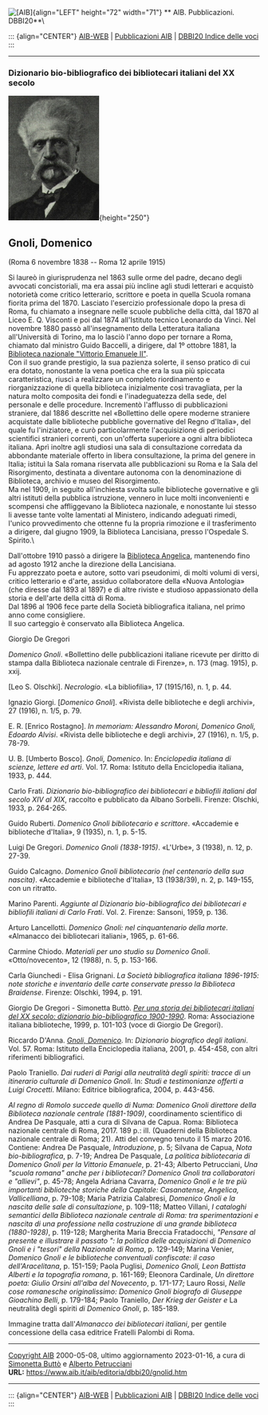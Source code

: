 ![\[AIB\]](/aib/wi/aibv72.gif){align="LEFT" height="72" width="71"}
** AIB. Pubblicazioni. DBBI20**\

::: {align="CENTER"}
[AIB-WEB](/) \| [Pubblicazioni AIB](/pubblicazioni/) \| [DBBI20 Indice
delle voci](dbbi20.htm)
:::

------------------------------------------------------------------------

### Dizionario bio-bibliografico dei bibliotecari italiani del XX secolo

![\[Ritratto\]](gnolid.jpg){height="250"}

## Gnoli, Domenico

(Roma 6 novembre 1838 -- Roma 12 aprile 1915)

Si laureò in giurisprudenza nel 1863 sulle orme del padre, decano degli
avvocati concistoriali, ma era assai più incline agli studi letterari e
acquistò notorietà come critico letterario, scrittore e poeta in quella
Scuola romana fiorita prima del 1870. Lasciato l\'esercizio
professionale dopo la presa di Roma, fu chiamato a insegnare nelle
scuole pubbliche della città, dal 1870 al Liceo E. Q. Visconti e poi dal
1874 all\'Istituto tecnico Leonardo da Vinci. Nel novembre 1880 passò
all\'insegnamento della Letteratura italiana all\'Università di Torino,
ma lo lasciò l\'anno dopo per tornare a Roma, chiamato dal ministro
Guido Baccelli, a dirigere, dal 1º ottobre 1881, la [Biblioteca
nazionale \"Vittorio Emanuele II\"](/aib/stor/teche/rm-naz.htm).\
Con il suo grande prestigio, la sua pazienza solerte, il senso pratico
di cui era dotato, nonostante la vena poetica che era la sua più
spiccata caratteristica, riuscì a realizzare un completo riordinamento e
riorganizzazione di quella biblioteca inizialmente così travagliata, per
la natura molto composita dei fondi e l\'inadeguatezza della sede, del
personale e delle procedure. Incrementò l\'afflusso di pubblicazioni
straniere, dal 1886 descritte nel «Bollettino delle opere moderne
straniere acquistate dalle biblioteche pubbliche governative del Regno
d\'Italia», del quale fu l\'iniziatore, e curò particolarmente
l\'acquisizione di periodici scientifici stranieri correnti, con
un\'offerta superiore a ogni altra biblioteca italiana. Aprì inoltre
agli studiosi una sala di consultazione corredata da abbondante
materiale offerto in libera consultazione, la prima del genere in
Italia; istituì la Sala romana riservata alle pubblicazioni su Roma e la
Sala del Risorgimento, destinata a diventare autonoma con la
denominazione di Biblioteca, archivio e museo del Risorgimento.\
Ma nel 1909, in seguito all\'inchiesta svolta sulle biblioteche
governative e gli altri istituti della pubblica istruzione, vennero in
luce molti inconvenienti e scompensi che affliggevano la Biblioteca
nazionale, e nonostante lui stesso li avesse tante volte lamentati al
Ministero, indicando adeguati rimedi, l\'unico provvedimento che ottenne
fu la propria rimozione e il trasferimento a dirigere, dal giugno 1909,
la Biblioteca Lancisiana, presso l\'Ospedale S. Spirito.\

Dall\'ottobre 1910 passò a dirigere la [Biblioteca
Angelica](/aib/stor/teche/rm-ang.htm), mantenendo fino ad agosto 1912
anche la direzione della Lancisiana.\
Fu apprezzato poeta e autore, sotto vari pseudonimi, di molti volumi di
versi, critico letterario e d\'arte, assiduo collaboratore della «Nuova
Antologia» (che diresse dal 1893 al 1897) e di altre riviste e studioso
appassionato della storia e dell\'arte della città di Roma.\
Dal 1896 al 1906 fece parte della Società bibliografica italiana, nel
primo anno come consigliere.\
Il suo carteggio è conservato alla Biblioteca Angelica.

Giorgio De Gregori

*Domenico Gnoli*. «Bollettino delle pubblicazioni italiane ricevute per
diritto di stampa dalla Biblioteca nazionale centrale di Firenze», n.
173 (mag. 1915), p. xxij.

\[Leo S. Olschki\]. *Necrologio*. «La bibliofilia», 17 (1915/16), n. 1,
p. 44.

Ignazio Giorgi. \[*Domenico Gnoli*\]. «Rivista delle biblioteche e degli
archivi», 27 (1916), n. 1/5, p. 79.

E. R. \[Enrico Rostagno\]. *In memoriam: Alessandro Moroni, Domenico
Gnoli, Edoardo Alvisi*. «Rivista delle biblioteche e degli archivi», 27
(1916), n. 1/5, p. 78-79.

U. B. \[Umberto Bosco\]. *Gnoli, Domenico*. In: *Enciclopedia italiana
di scienze, lettere ed arti*. Vol. 17. Roma: Istituto della Enciclopedia
italiana, 1933, p. 444.

Carlo Frati. *Dizionario bio-bibliografico dei bibliotecari e bibliofili
italiani dal secolo XIV al XIX*, raccolto e pubblicato da Albano
Sorbelli. Firenze: Olschki, 1933, p. 264-265.

Guido Ruberti. *Domenico Gnoli bibliotecario e scrittore*. «Accademie e
biblioteche d\'Italia», 9 (1935), n. 1, p. 5-15.

Luigi De Gregori. *Domenico Gnoli (1838-1915)*. «L\'Urbe», 3 (1938), n.
12, p. 27-39.

Guido Calcagno. *Domenico Gnoli bibliotecario (nel centenario della sua
nascita)*. «Accademie e biblioteche d\'Italia», 13 (1938/39), n. 2, p.
149-155, con un ritratto.

Marino Parenti. *Aggiunte al Dizionario bio-bibliografico dei
bibliotecari e bibliofili italiani di Carlo Frati*. Vol. 2. Firenze:
Sansoni, 1959, p. 136.

Arturo Lancellotti. *Domenico Gnoli: nel cinquantenario della morte*.
«Almanacco dei bibliotecari italiani», 1965, p. 61-66.

Carmine Chiodo. *Materiali per uno studio su Domenico Gnoli*.
«Otto/novecento», 12 (1988), n. 5, p. 153-166.

Carla Giunchedi - Elisa Grignani. *La Società bibliografica italiana
1896-1915: note storiche e inventario delle carte conservate presso la
Biblioteca Braidense*. Firenze: Olschki, 1994, p. 191.

Giorgio De Gregori - Simonetta Buttò. [*Per una storia dei bibliotecari
italiani del XX secolo: dizionario bio-bibliografico
1900-1990*](/aib/editoria/pub065.htm). Roma: Associazione italiana
biblioteche, 1999, p. 101-103 (voce di Giorgio De Gregori).

Riccardo D\'Anna. *[Gnoli,
Domenico](https://www.treccani.it/enciclopedia/domenico-gnoli_res-2694bc22-87ee-11dc-8e9d-0016357eee51_%28Dizionario-Biografico%29/)*.
In: *Dizionario biografico degli italiani*. Vol. 57. Roma: Istituto
della Enciclopedia italiana, 2001, p. 454-458, con altri riferimenti
bibliografici.

Paolo Traniello. *Dai ruderi di Parigi alla neutralità degli spiriti:
tracce di un itinerario culturale di Domenico Gnoli*. In: *Studi e
testimonianze offerti a Luigi Crocetti*. Milano: Editrice bibliografica,
2004, p. 443-456.

*Al regno di Romolo succede quello di Numa: Domenico Gnoli direttore
della Biblioteca nazionale centrale (1881-1909)*, coordinamento
scientifico di Andrea De Pasquale, atti a cura di Silvana de Capua.
Roma: Biblioteca nazionale centrale di Roma, 2017. 189 p.: ill.
(Quaderni della Biblioteca nazionale centrale di Roma; 21). Atti del
convegno tenuto il 15 marzo 2016. Contiene: Andrea De Pasquale,
*Introduzione*, p. 5; Silvana de Capua, *Nota bio-bibliografica*, p.
7-19; Andrea De Pasquale, *La politica bibliotecaria di Domenico Gnoli
per la Vittorio Emanuele*, p. 21-43; Alberto Petrucciani, *Una \"scuola
romana\" anche per i bibliotecari? Domenico Gnoli tra collaboratori e
\"allievi\"*, p. 45-78; Angela Adriana Cavarra, *Domenico Gnoli e le tre
più importanti biblioteche storiche della Capitale: Casanatense,
Angelica, Vallicelliana*, p. 79-108; Maria Patrizia Calabresi, *Domenico
Gnoli e la nascita delle sale di consultazione*, p. 109-118; Matteo
Villani, *I cataloghi semantici della Biblioteca nazionale centrale di
Roma: tra sperimentazioni e nascita di una professione nella costruzione
di una grande biblioteca (1880-1928)*, p. 119-128; Margherita Maria
Breccia Fratadocchi, *\"Pensare al presente e illustrare il passato \":
la politica delle acquisizioni di Domenico Gnoli e i \"tesori\" della
Nazionale di Roma*, p. 129-149; Marina Venier, *Domenico Gnoli e le
biblioteche conventuali confiscate: il caso dell\'Aracelitana*, p.
151-159; Paola Puglisi, *Domenico Gnoli, Leon Battista Alberti e la
topografia romana*, p. 161-169; Eleonora Cardinale, *Un direttore poeta:
Giulio Orsini all\'alba del Novecento*, p. 171-177; Lauro Rossi, *Nelle
cose romanesche originalissimo: Domenico Gnoli biografo di Giuseppe
Gioachino Belli*, p. 179-184; Paolo Traniello, *Der Krieg der Geister e*
La neutralità degli spiriti *di Domenico Gnoli*, p. 185-189.

Immagine tratta dall\'*Almanacco dei bibliotecari italiani*, per gentile
concessione della casa editrice Fratelli Palombi di Roma.

------------------------------------------------------------------------

[Copyright AIB](/su-questo-sito/dichiarazione-di-copyright-aib-web/)
2000-05-08, ultimo aggiornamento 2023-01-16, a cura di [Simonetta
Buttò](/aib/redazione3.htm) e [Alberto
Petrucciani](/su-questo-sito/redazione-aib-web/)\
**URL:** https://www.aib.it/aib/editoria/dbbi20/gnolid.htm

------------------------------------------------------------------------

::: {align="CENTER"}
[AIB-WEB](/) \| [Pubblicazioni AIB](/pubblicazioni/) \| [DBBI20 Indice
delle voci](dbbi20.htm)
:::
